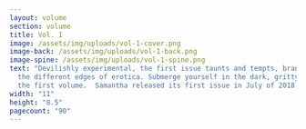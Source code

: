 ```yaml
---
layout: volume
section: volume
title: Vol. I
image: /assets/img/uploads/vol-1-cover.png
image-back: /assets/img/uploads/vol-1-back.png
image-spine: /assets/img/uploads/vol-1-spine.png
text: "Devilishly experimental, the first issue taunts and tempts, brandishing
  the different edges of erotica. Submerge yourself in the dark, gritty pages of
  the first volume.  Samantha released its first issue in July of 2018. "
width: "11"
height: "8.5"
pagecount: "90"
---
```

